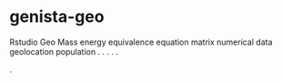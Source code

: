 # genista-geo
Rstudio Geo Mass energy equivalence equation matrix numerical data geolocation population
.
.
.
.
.




.

